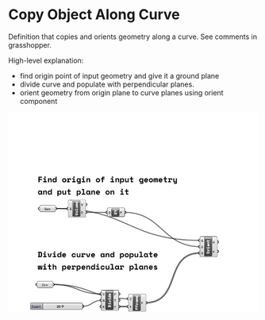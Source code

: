 # Copy Object Along Curve
Definition that copies and orients geometry along a curve. See comments in grasshopper. 

High-level explanation: 
- find origin point of input geometry and give it a ground plane 
- divide curve and populate with perpendicular planes. 
- orient geometry from origin plane to curve planes using orient component

![grasshopper](object_along_curve.png)
